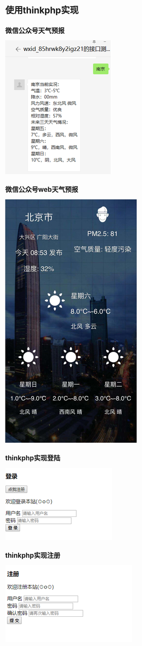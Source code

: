 # 使用thinkphp实现
## 微信公众号天气预报
![p1](/preview/4.png)
## 微信公众号web天气预报
![p2](/preview/1.png)
## thinkphp实现登陆
![p3](/preview/2.png)
## thinkphp实现注册
![p4](/preview/3.png)